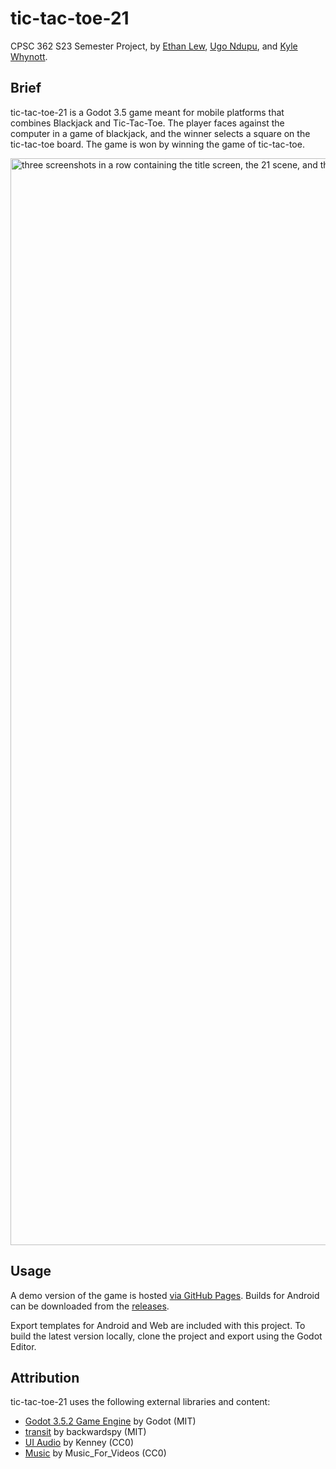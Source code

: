 
# tic-tac-toe-21
CPSC 362 S23 Semester Project, by [Ethan Lew](https://github.com/ethanl21), [Ugo Ndupu](https://github.com/Ugondupu), and [Kyle Whynott](https://github.com/Kynot54).

## Brief
tic-tac-toe-21 is a Godot 3.5 game meant for mobile platforms that combines Blackjack and Tic-Tac-Toe. The player faces against the computer in a game of blackjack, and the winner selects a square on the tic-tac-toe board. The game is won by winning the game of tic-tac-toe. 

<img width="1739" alt="three screenshots in a row containing the title screen, the 21 scene, and the tic tac toe scene." src="https://user-images.githubusercontent.com/15167713/236079119-ba26db53-7016-4419-beb2-f18219d18b70.png">

## Usage
A demo version of the game is hosted [via GitHub Pages](https://kynot54.github.io/tic-tac-toe-21/). Builds for Android can be downloaded from the [releases](https://github.com/Kynot54/tic-tac-toe-21/releases).

Export templates for Android and Web are included with this project. To build the latest version locally, clone the project and export using the Godot Editor.

## Attribution
tic-tac-toe-21 uses the following external libraries and content:

 - [Godot 3.5.2 Game Engine](https://godotengine.org/) by Godot (MIT)
 - [transit](https://github.com/backwardspy/transit) by backwardspy (MIT)
 - [UI Audio](https://www.kenney.nl/assets/ui-audio) by Kenney (CC0)
 - [Music](https://pixabay.com/music/modern-classical-relaxing-145038/) by Music_For_Videos (CC0)
